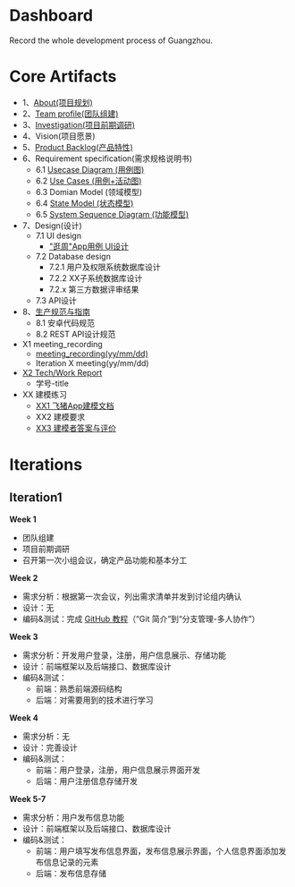 # Dashboard
Record the whole development process of Guangzhou.
# Core Artifacts
- 1、[About(项目规划)](https://github.com/team-work-GuangZhou/Guangzhou/blob/master/README.md)
- 2、[Team profile(团队组建)](https://github.com/team-work-GuangZhou/Guangzhou/blob/master/documents/team-profile.md)
- 3、[Investigation(项目前期调研)](https://github.com/team-work-GuangZhou/Guangzhou/blob/master/documents/investigation.md)
- 4、Vision(项目愿景)
- 5、[Product Backlog(产品特性)](https://github.com/team-work-GuangZhou/Guangzhou/blob/master/documents/backlog.md)
- 6、Requirement specification(需求规格说明书)
	- 6.1 [Usecase Diagram (用例图)](https://github.com/team-work-GuangZhou/Guangzhou/blob/master/documents/usecase_diagram.md)
	- 6.2 [Use Cases (用例+活动图)](https://github.com/team-work-GuangZhou/Guangzhou/blob/master/documents/Requirement-specification.md)
	- 6.3 Domian Model (领域模型)
	- 6.4 [State Model (状态模型)](https://github.com/team-work-GuangZhou/Guangzhou/blob/master/documents/state_model.md)
	- 6.5 [System Sequence Diagram (功能模型)](https://github.com/team-work-GuangZhou/Guangzhou/blob/master/documents/function_model.md)
- 7、Design(设计)
	- 7.1 UI design
		- ["逛周"App用例 UI设计](https://github.com/team-work-GuangZhou/Guangzhou/blob/master/documents/Design.md)
	- 7.2 Database design
		- 7.2.1 用户及权限系统数据库设计
		- 7.2.2 XX子系统数据库设计
		- 7.2.x 第三方数据评审结果
	- 7.3 API设计
- 8、[生产规范与指南](https://github.com/team-work-GuangZhou/Guangzhou/blob/master/codes/README.md)
	- 8.1 安卓代码规范
	- 8.2 REST API设计规范
- X1 meeting_recording
	- [meeting_recording(yy/mm/dd)](https://github.com/team-work-GuangZhou/Guangzhou/blob/master/documents/meeting_record.md)
	- Iteration X meeting(yy/mm/dd)
- [X2 Tech/Work Report](https://github.com/team-work-GuangZhou/Guangzhou/tree/master/tech-work_report)
	- 学号-title
- XX 建模练习
	- [XX1 飞猪App建模文档](https://github.com/team-work-GuangZhou/Guangzhou/blob/master/documents/feizhu_doc.md)
	- XX2 建模要求
	- [XX3 建模者答案与评价](https://github.com/team-work-GuangZhou/Guangzhou/blob/master/documents/answer.md)
# Iterations
## Iteration1
**Week 1**
* 团队组建
* 项目前期调研
* 召开第一次小组会议，确定产品功能和基本分工

**Week 2**
* 需求分析：根据第一次会议，列出需求清单并发到讨论组内确认
* 设计：无
* 编码&测试：完成 [GitHub 教程](https://www.liaoxuefeng.com/wiki/0013739516305929606dd18361248578c67b8067c8c017b000)（“Git 简介”到“分支管理-多人协作”）

**Week 3**
* 需求分析：开发用户登录，注册，用户信息展示、存储功能
* 设计：前端框架以及后端接口、数据库设计
* 编码&测试：
	* 前端：熟悉前端源码结构
	* 后端：对需要用到的技术进行学习

**Week 4**
* 需求分析：无
* 设计：完善设计
* 编码&测试：
	* 前端：用户登录，注册，用户信息展示界面开发
	* 后端：用户注册信息存储开发

**Week 5-7**
* 需求分析：用户发布信息功能
* 设计：前端框架以及后端接口、数据库设计
* 编码&测试：
	* 前端：用户填写发布信息界面，发布信息展示界面，个人信息界面添加发布信息记录的元素
	* 后端：发布信息存储

